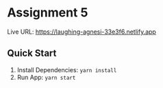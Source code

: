# Assignment 5
Live URL: https://laughing-agnesi-33e3f6.netlify.app

## Quick Start

1. Install Dependencies: `yarn install`
2. Run App: `yarn start`
